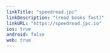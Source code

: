 ```yaml
---
linkTitle: "speedread.jpc"
linkDescription: "(read books fast)"
linkURL: "https://speedread.jpc.io"
ios: true
android: false
web: true
---
```

